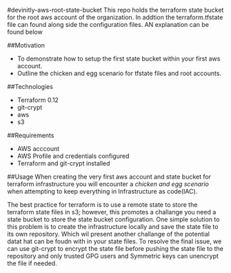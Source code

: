 #devinitly-aws-root-state-bucket
This repo holds the terraform state bucket for the root aws account of the organization. In addtion the terraform.tfstate file can found along side the configuration files. AN explanation can be found below

##Motivation
- To demonstrate how to setup the first state bucket within your first aws account.
- Outline the chicken and egg scenario for tfstate files and root accounts. 
 
##Technologies
- Terraform 0.12
- git-crypt
- aws
- s3

##Requirements
- AWS acccount
- AWS Profile and credentials configured
- Terraform and git-crypt installed

##Usage
When creating the very first aws account and state bucket for terraform infrastructure you will encounter a *chicken and egg scenario* when attempting to keep everything in Infrastructure as code(IAC).

The best practice for terraform is to use a remote state to store the terraform state files in s3; however, this promotes a challange you need a state bucket to store the state bucket configuration.
One simple solution to this problem is to create the infrastructure locally and save the state file to its own repository. Which wil present another challange of the potential datat hat can be foudn with in your state files. To resolve the final issue, we can use git-crypt to encrypt the state file before pushing the state file to the repository and only trusted GPG users and Symmetric keys can unencrypt the file if needed.
